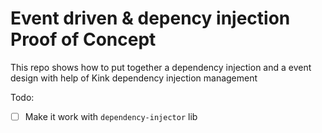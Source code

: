 # Event driven & depency injection Proof of Concept

This repo shows how to put together a dependency injection and a event design with help of Kink dependency injection management

Todo:

- [ ] Make it work with `dependency-injector` lib

